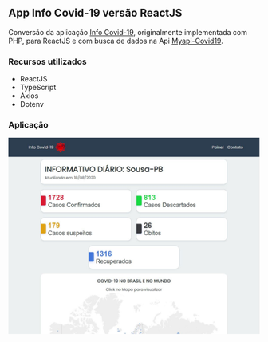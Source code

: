 ## App Info Covid-19 versão ReactJS

Conversão da aplicação [Info Covid-19](https://infocovid19app.herokuapp.com/), originalmente implementada com PHP, para ReactJS e com busca de dados na Api [Myapi-Covid19](https://myapi-covid19.herokuapp.com/).

### Recursos utilizados
- ReactJS
- TypeScript
- Axios
- Dotenv

### Aplicação
![](/assets_readme/tela-inicial.png)